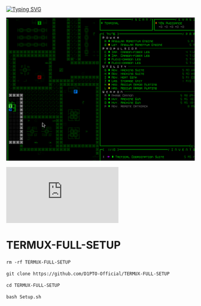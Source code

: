 [![Typing SVG](https://readme-typing-svg.herokuapp.com?font=Neuton&size=25&color=30FF40&background=000000&center=true&vCenter=true&width=360&height=60&lines=Hello+World%2C+I'm+MR.DIPTO+Here;Today+I+will+tell+you;Please+Follow+My+GitHub+;TERMUX-FULL-SETUP+🐉;So+Let's+Enjoy+Everybody+🔥+🐉+)](https://git.io/typing-svg)


![Alt text](https://github.com/MRVIVEK-CODER/MRVIVEK-CODER/raw/main/md7Oqrf.gif)

![20200808_160757](https://m.facebook.com/photo.php?fbid=1235659893852041&id=100022241254480&set=a.103070957110946&source=11&refid=17)

# TERMUX-FULL-SETUP

`rm -rf TERMUX-FULL-SETUP`

`git clone https://github.com/D1PTO-Official/TERMUX-FULL-SETUP`

`cd TERMUX-FULL-SETUP`

`bash Setup.sh`

